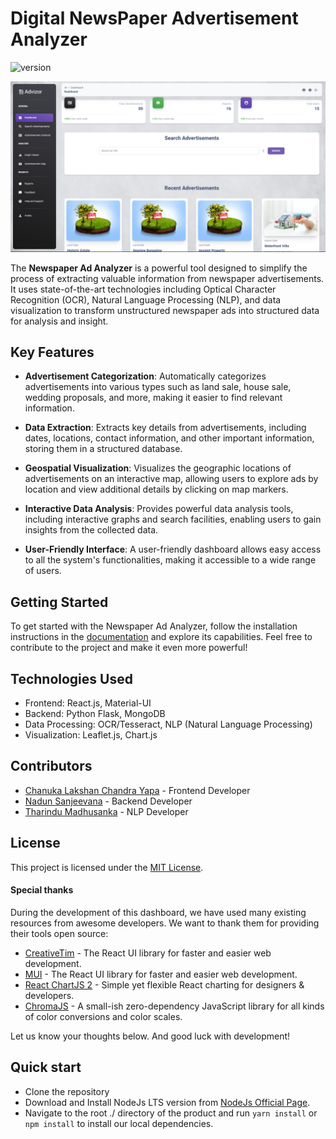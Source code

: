 # Digital NewsPaper Advertisement Analyzer

![version](https://img.shields.io/badge/version-1.0-blue.svg) 


![Image](src/assets/images/overview.png)

The **Newspaper Ad Analyzer** is a powerful tool designed to simplify the process of extracting valuable information from newspaper advertisements. It uses state-of-the-art technologies including Optical Character Recognition (OCR), Natural Language Processing (NLP), and data visualization to transform unstructured newspaper ads into structured data for analysis and insight.

## Key Features

- **Advertisement Categorization**: Automatically categorizes advertisements into various types such as land sale, house sale, wedding proposals, and more, making it easier to find relevant information.

- **Data Extraction**: Extracts key details from advertisements, including dates, locations, contact information, and other important information, storing them in a structured database.

- **Geospatial Visualization**: Visualizes the geographic locations of advertisements on an interactive map, allowing users to explore ads by location and view additional details by clicking on map markers.

- **Interactive Data Analysis**: Provides powerful data analysis tools, including interactive graphs and search facilities, enabling users to gain insights from the collected data.

- **User-Friendly Interface**: A user-friendly dashboard allows easy access to all the system's functionalities, making it accessible to a wide range of users.

## Getting Started

To get started with the Newspaper Ad Analyzer, follow the installation instructions in the [documentation](link-to-documentation) and explore its capabilities. Feel free to contribute to the project and make it even more powerful!

## Technologies Used

- Frontend: React.js, Material-UI
- Backend: Python Flask, MongoDB
- Data Processing: OCR/Tesseract, NLP (Natural Language Processing)
- Visualization: Leaflet.js, Chart.js

## Contributors

- [Chanuka Lakshan Chandra Yapa](https://github.com/Chanuka-ChandraYapa) - Frontend Developer
- [Nadun Sanjeevana](https://github.com/NadunSanjeevana) - Backend Developer
- [Tharindu Madhusanka](link-to-contributor2-profile) - NLP Developer

## License

This project is licensed under the [MIT License](LICENSE.md).

#### Special thanks

During the development of this dashboard, we have used many existing resources from awesome developers. We want to thank them for providing their tools open source:

- [CreativeTim](https://www.creative-tim.com) - The React UI library for faster and easier web development.
- [MUI](https://mui.com/) - The React UI library for faster and easier web development.
- [React ChartJS 2](http://reactchartjs.github.io/react-chartjs-2/#/) - Simple yet flexible React charting for designers & developers.
- [ChromaJS](https://gka.github.io/chroma.js/) - A small-ish zero-dependency JavaScript library for all kinds of color conversions and color scales.

Let us know your thoughts below. And good luck with development!

## Quick start


- Clone the repository
- Download and Install NodeJs LTS version from [NodeJs Official Page](https://nodejs.org/en/download/).
- Navigate to the root ./ directory of the product and run `yarn install` or `npm install` to install our local dependencies.
